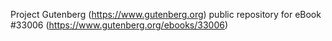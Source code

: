Project Gutenberg (https://www.gutenberg.org) public repository for eBook #33006 (https://www.gutenberg.org/ebooks/33006)
